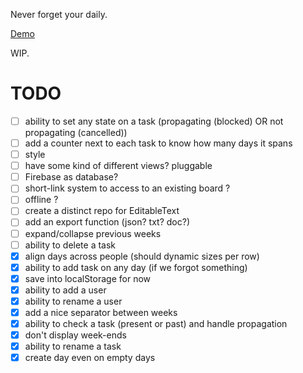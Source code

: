Never forget your daily.

[Demo](http://chtefi.github.io/scrum-daily/)

WIP.

# TODO

- [ ] ability to set any state on a task (propagating (blocked) OR not propagating (cancelled))
- [ ] add a counter next to each task to know how many days it spans
- [ ] style
- [ ] have some kind of different views? pluggable
- [ ] Firebase as database?
- [ ] short-link system to access to an existing board ?
- [ ] offline ?
- [ ] create a distinct repo for EditableText
- [ ] add an export function (json? txt? doc?)
- [ ] expand/collapse previous weeks
- [ ] ability to delete a task
- [x] align days across people (should dynamic sizes per row)
- [x] ability to add task on any day (if we forgot something)
- [x] save into localStorage for now
- [x] ability to add a user
- [x] ability to rename a user
- [x] add a nice separator between weeks
- [x] ability to check a task (present or past) and handle propagation 
- [x] don't display week-ends
- [x] ability to rename a task
- [x] create day even on empty days
